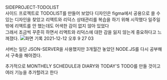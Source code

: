 SIDEPROJECT-TODOLIST   
사이드 프로젝트로 TODOLIST를 만들어 보았다 디자인은 figma에서 공용으로 쓸 수 있는 디자인을 찾았고 리액트와 리덕스 상태관리를 복습을 하기 위해 시작했다 일주일 밖에 리액트를 안 했는데도 어색한 감이 없지 않아 있었다   
그래서 조금씩 꾸준히 하면서 리액트와 리덕스에 대한 감을 잃지 않는게 중요하다고 느껴졌다.
![화면 기록 2021-12-12 오후 9 27 03](https://user-images.githubusercontent.com/77526745/145712516-2d96d407-5618-425a-a7ac-2da6282bb1fb.gif)


서버는 일단 JSON-SERVER을 사용했지만 3개월간 놓았던 NODE.JS를 다시 공부해서 구축을 해야겠다.

추가적으로 MONTHELY SCHEDULE과 DIARY와 TODAY'S TODO를 만들 것이고 여러 기능을 추가할려고 한다
